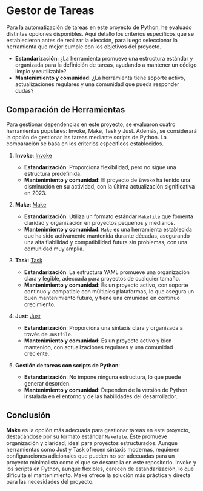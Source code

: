 # Gestor de Tareas

Para la automatización de tareas en este proyecto de Python, he evaluado distintas opciones disponibles.  Aquí detallo los criterios específicos que se establecieron antes de realizar la elección, para luego seleccionar la herramienta que mejor cumple con los objetivos del proyecto.  

- **Estandarización**: ¿La herramienta promueve una estructura estándar y organizada para la definición de tareas, ayudando a mantener un código limpio y reutilizable?  
- **Mantenimiento y comunidad**: ¿La herramienta tiene soporte activo, actualizaciones regulares y una comunidad que pueda responder dudas?  

## Comparación de Herramientas

Para gestionar dependencias en este proyecto, se evaluaron cuatro herramientas populares: Invoke, Make, Task y Just. Además, se considerará la opción de gestionar las tareas mediante scripts de Python. La comparación se basa en los criterios específicos establecidos.

1. **Invoke**: 
   [Invoke](https://github.com/pyinvoke/invoke)  
   - **Estandarización**: Proporciona flexibilidad, pero no sigue una estructura predefinida.  
   - **Mantenimiento y comunidad**: El proyecto de `Invoke` ha tenido una disminución en su actividad, con la última actualización significativa en 2023.  

2. **Make**: 
   [Make](https://github.com/mirror/make)  
   - **Estandarización**: Utiliza un formato estándar `Makefile` que fomenta claridad y organización en proyectos pequeños y medianos.  
   - **Mantenimiento y comunidad**: `Make` es una herramienta establecida que ha sido activamente mantenida durante décadas, asegurando una alta fiabilidad y compatibilidad futura sin problemas, con una comunidad muy amplia.    

3. **Task**: 
   [Task](https://github.com/go-task/task)    
   - **Estandarización**: La estructura YAML promueve una organización clara y legible, adecuada para proyectos de cualquier tamaño.  
   - **Mantenimiento y comunidad**: Es un proyecto activo, con soporte continuo y compatible con múltiples plataformas, lo que asegura un buen mantenimiento futuro, y tiene una cmunidad en continuo crecimiento.   

4. **Just**: 
   [Just](https://github.com/casey/just)   
   - **Estandarización**: Proporciona una sintaxis clara y organizada a través de `Justfile`.  
   - **Mantenimiento y comunidad**: Es un proyecto activo y bien mantenido, con actualizaciones regulares y una comunidad creciente.  

5. **Gestión de tareas con scripts de Python**:   
   - **Estandarización**: No impone ninguna estructura, lo que puede generar desorden.  
   - **Mantenimiento y comunidad**: Dependen de la versión de Python instalada en el entorno y de las habilidades del desarrollador.     
   
## Conclusión

**Make** es la opción más adecuada para gestionar tareas en este proyecto, destacándose por su formato estándar `Makefile`. Éste promueve organización y claridad, ideal para proyectos estructurados. Aunque herramientas como Just y Task ofrecen sintaxis modernas, requieren configuraciones adicionales que pueden no ser adecuadas para un proyecto minimalista como el que se desarrolla en este repositorio. Invoke y los scripts en Python, aunque flexibles, carecen de estandarización, lo que dificulta el mantenimiento. Make ofrece la solución más práctica y directa para las necesidades del proyecto.   